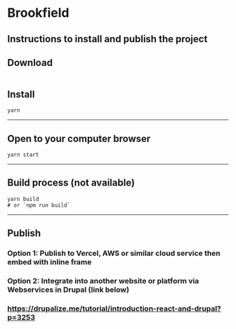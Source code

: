 # Brookfield

## Instructions to install and publish the project


## Download

``` git clone https://github.com/mobomo/brookfield.git
```


## Install
```
yarn

```

---
## Open to your computer browser
```
yarn start

```

---
## Build process (not available)
```
yarn build
# or `npm run build`
```

---

## Publish 

### Option 1: Publish to Vercel, AWS or similar cloud service then embed with inline frame

### Option 2: Integrate into another website or platform via Webservices in Drupal (link below)

### https://drupalize.me/tutorial/introduction-react-and-drupal?p=3253